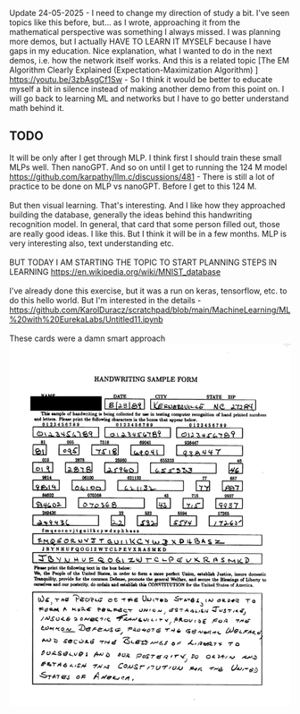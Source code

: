 Update 24-05-2025 - I need to change my direction of study a bit. I've seen topics like this before, but... as I wrote, approaching it from the mathematical perspective was something I always missed. I was planning more demos, but I actually HAVE TO LEARN IT MYSELF because I have gaps in my education. Nice explanation, what I wanted to do in the next demos, i.e. how the network itself works. And this is a related topic [The EM Algorithm Clearly Explained (Expectation-Maximization Algorithm)
] https://youtu.be/3zbAsgCf1Sw - So I think it would be better to educate myself a bit in silence instead of making another demo from this point on. I will go back to learning ML and networks but I have to go better understand math behind it.
<h2>TODO</h2>

It will be only after I get through MLP. I think first I should train these small MLPs well. Then nanoGPT. And so on until I get to running the 124 M model https://github.com/karpathy/llm.c/discussions/481 - There is still a lot of practice to be done on MLP vs nanoGPT. Before I get to this 124 M.
<br /><br />
But then visual learning. That's interesting. And I like how they approached building the database, generally the ideas behind this handwriting recognition model. In general, that card that some person filled out, those are really good ideas. I like this. But I think it will be in a few months. MLP is very interesting also, text understanding etc.
<br /><br />
BUT TODAY I AM STARTING THE TOPIC TO START PLANNING STEPS IN LEARNING
https://en.wikipedia.org/wiki/MNIST_database
<br /><br />
I've already done this exercise, but it was a run on keras, tensorflow, etc. to do this hello world. But I'm interested in the details - https://github.com/KarolDuracz/scratchpad/blob/main/MachineLearning/ML%20with%20EurekaLabs/Untitled11.ipynb
<br /><br />
These cards were a damn smart approach
![dump](https://github.com/KarolDuracz/scratchpad/blob/main/MachineLearning/ML%20with%20EurekaLabs/11-05-2025%20-%20EurekaLabs%20practice%20-%20MNIST/NIST_SD-19_f1002_33%20(1).png?raw=true)
